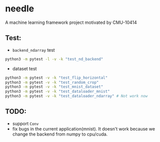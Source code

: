 # needle
A machine learning framework project motivated by CMU-10414

## Test:
+  `backend_ndarray` test

```bash
python3 -m pytest -l -v -k "test_nd_backend"
```

+ dataset test
```bash
python3 -m pytest -v -k "test_flip_horizontal"
python3 -m pytest -v -k "test_random_crop"
python3 -m pytest -v -k "test_mnist_dataset"
python3 -m pytest -v -k "test_dataloader_mnist"
python3 -m pytest -v -k "test_dataloader_ndarray" # Not work now
```

## TODO:
+ support `Conv`
+ fix bugs in the current application(mnist). It doesn't work because we change the backend from numpy to cpu/cuda. 
